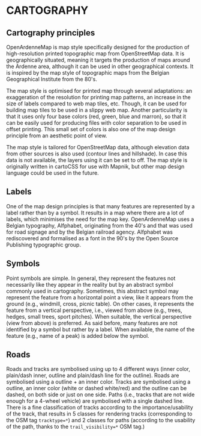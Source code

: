 # CARTOGRAPHY

## Cartography principles

OpenArdenneMap is map style specifically designed for the production of high-resolution printed topographic map from OpenStreetMap data. It is geographically situated, meaning it targets the production of maps around the Ardenne area, although it can be used in other geographical contexts. It is inspired by the map style of topographic maps from the Belgian Geographical Institute from the 80's.

The map style is optimised for printed map through several adaptations: an exaggeration of the resolution for printing map patterns, an increase in the size of labels compared to web map tiles, etc. Though, it can be used for building map tiles to be used in a slippy web map. Another particularity is that it uses only four base colors (red, green, blue and marron), so that it can be easily used for producing files with color separation to be used in offset printing. This small set of colors is also one of the map design principle from an aesthetic point of view.

The map style is tailored for OpenStreetMap data, although elevation data from other sources is also used (contour lines and hillshade). In case this data is not available, the layers using it can be set to off. The map style is originally written in cartoCSS for use with Mapnik, but other map design language could be used in the future.


## Labels

One of the map design principles is that many features are represented by a label rather than by a symbol. It results in a map where there are a lot of labels, which minimises the need for the map key. OpenArdenneMap uses a Belgian typography, Alfphabet, originating from the 40's and that was used for road signage and by the Belgian railroad agency. Alfphabet was rediscovered and formalised as a font in the 90's by the Open Source Publishing typographic group.


## Symbols

Point symbols are simple. In general, they represent the features not necessarily like they appear in the reality but by an abstract symbol commonly used in cartography. Sometimes, this abstract symbol may represent the feature from a horizontal point a view, like it appears from the ground (e.g., windmill, cross, picnic table). On other cases, it represents the feature from a vertical perspective, i.e., viewed from above (e.g., trees, hedges, small trees, sport pitches). When suitable, the vertical perspective (view from above) is preferred. As said before, many features are not identified by a symbol but rather by a label. When available, the name of the feature (e.g., name of a peak) is added below the symbol.

## Roads

Roads and tracks are symbolised using up to 4 different ways (inner color, plain/dash inner, outline and plain/dash line for the outline). Roads are symbolised using a outline + an inner color. Tracks are symbolised using a outline, an inner color (white or dashed white/red) and the outline can be dashed, on both side or just on one side. Paths (i.e., tracks that are not wide enough for a 4-wheel vehicle) are symbolised with a single dashed line. There is a fine classification of tracks according to the importance/usability of the track, that results in 5 classes for rendering tracks (corresponding to the OSM tag `tracktype=*`) and 2 classes for paths (according to the usability of the path, thanks to the `trail_visibility=*` OSM tag.)